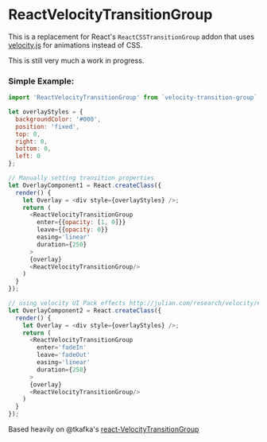 # ReactVelocityTransitionGroup

This is a replacement for React's `ReactCSSTransitionGroup` addon that uses [velocity.js](https://github.com/julianshapiro/velocity) for animations instead of CSS.

This is still very much a work in progress.

### Simple Example:

```js
import 'ReactVelocityTransitionGroup' from `velocity-transition-group`;

let overlayStyles = {
  backgroundColor: '#000',
  position: 'fixed',
  top: 0,
  right: 0,
  bottom: 0,
  left: 0
};

// Manually setting transition properties
let OverlayComponent1 = React.createClass({
  render() {
    let Overlay = <div style={overlayStyles} />;
    return (
      <ReactVelocityTransitionGroup
        enter={{opacity: [1, 0]}}
        leave={{opacity: 0}}
        easing='linear'
        duration={250}
      >
      {overlay}
      <ReactVelocityTransitionGroup/>
    )
  }
});

// using velocity UI Pack effects http://julian.com/research/velocity/#uiPack
let OverlayComponent2 = React.createClass({
  render() {
    let Overlay = <div style={overlayStyles} />;
    return (
      <ReactVelocityTransitionGroup
        enter='fadeIn'
        leave='fadeOut'
        easing='linear'
        duration={250}
      >
      {overlay}
      <ReactVelocityTransitionGroup/>
    )
  }
});
```

Based heavily on @tkafka's [react-VelocityTransitionGroup](https://github.com/tkafka/react-VelocityTransitionGroup)
